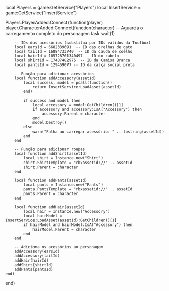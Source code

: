 local Players = game:GetService("Players")
local InsertService = game:GetService("InsertService")

Players.PlayerAdded:Connect(function(player)
    player.CharacterAdded:Connect(function(character)
        -- Aguarda o carregamento completo do personagem
        task.wait(1)
        
        -- IDs dos acessórios (substitua por IDs válidos da Toolbox)
        local earsId = 6682339691  -- ID das orelhas de gato
        local tailId = 16884733740  -- ID da cauda de coelho
        local hairId = 105728701340497 -- ID do cabelo
        local shirtId = 17487482975  -- ID da Camisa Branca
        local pantsId = 129459077 -- ID da calça social preta

        -- Função para adicionar acessórios
        local function addAccessory(assetId)
            local success, model = pcall(function()
                return InsertService:LoadAsset(assetId)
            end)
            
            if success and model then
                local accessory = model:GetChildren()[1]
                if accessory and accessory:IsA("Accessory") then
                    accessory.Parent = character
                end
                model:Destroy()
            else
                warn("Falha ao carregar acessório: " .. tostring(assetId))
            end
        end

        -- Função para adicionar roupas
        local function addShirt(assetId)
            local shirt = Instance.new("Shirt")
            shirt.ShirtTemplate = "rbxassetid://" .. assetId
            shirt.Parent = character
        end

        local function addPants(assetId)
            local pants = Instance.new("Pants")
            pants.PantsTemplate = "rbxassetid://" .. assetId
            pants.Parent = character
        end

        local function addHair(assetId)
            local hair = Instance.new("Accessory")
            local hairModel = InsertService:LoadAsset(assetId):GetChildren()[1]
            if hairModel and hairModel:IsA("Accessory") then
                hairModel.Parent = character
            end
        end

        -- Adiciona os acessórios ao personagem
        addAccessory(earsId)
        addAccessory(tailId)
        addHair(hairId)
        addShirt(shirtId)
        addPants(pantsId)
    end)
end)
